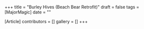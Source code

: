 +++
title = "Burley Hives (Beach Bear Retrofit)"
draft = false
tags = [MajorMagic]
date = ""

[Article]
contributors = []
gallery = []
+++